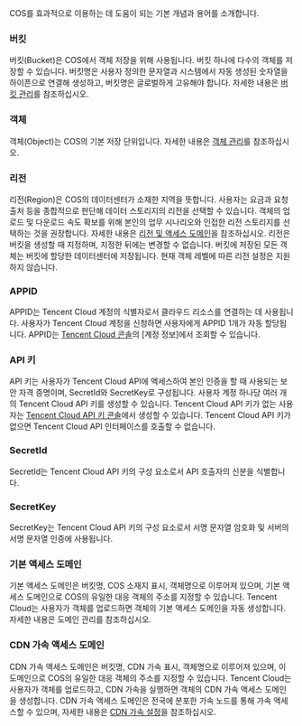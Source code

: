 COS를 효과적으로 이용하는 데 도움이 되는 기본 개념과 용어를 소개합니다.
### 버킷
버킷(Bucket)은 COS에서 객체 저장을 위해 사용됩니다. 버킷 하나에 다수의 객체를 저장할 수 있습니다. 버킷명은 사용자 정의한 문자열과 시스템에서 자동 생성된 숫자열을 하이픈으로 연결해 생성하고, 버킷명은 글로벌하게 고유해야 합니다. 자세한 내용은 [버킷 관리](/document/product/436/13312)를 참조하십시오.
### 객체
객체(Object)는 COS의 기본 저장 단위입니다. 자세한 내용은 [객체 관리](/document/product/436/13324)를 참조하십시오.
### 리전
리전(Region)은 COS의 데이터센터가 소재한 지역을 뜻합니다. 사용자는 요금과 요청 출처 등을 종합적으로 판단해 데이터 스토리지의 리전을 선택할 수 있습니다. 객체의 업로드 및 다운로드 속도 확보를 위해 본인의 업무 시나리오와 인접한 리전 스토리지를 선택하는 것을 권장합니다. 자세한 내용은 [리전 및 액세스 도메인](/document/product/436/6224)을 참조하십시오.
리전은 버킷을 생성할 때 지정하며, 지정한 뒤에는 변경할 수 없습니다. 버킷에 저장된 모든 객체는 버킷에 할당한 데이터센터에 저장됩니다. 현재 객체 레벨에 따른 리전 설정은 지원하지 않습니다.
### APPID
APPID는 Tencent Cloud 계정의 식별자로서 클라우드 리소스를 연결하는 데 사용됩니다. 사용자가 Tencent Cloud 계정을 신청하면 사용자에게 APPID 1개가 자동 할당됩니다. APPID는 [Tencent Cloud 콘솔](https://console.cloud.tencent.com/developer)의 [계정 정보]에서 조회할 수 있습니다.
### API 키
API 키는 사용자가 Tencent Cloud API에 액세스하여 본인 인증을 할 때 사용되는 보안 자격 증명이며, SecretId와 SecretKey로 구성됩니다. 사용자 계정 하나당 여러 개의 Tencent Cloud API 키를 생성할 수 있습니다. Tencent Cloud API 키가 없는 사용자는 [Tencent Cloud API 키 콘솔](https://console.cloud.tencent.com/capi)에서 생성할 수 있습니다. Tencent Cloud API 키가 없으면 Tencent Cloud API 인터페이스를 호출할 수 없습니다.
### SecretId 
SecretId는 Tencent Cloud API 키의 구성 요소로서 API 호출자의 신분을 식별합니다.
### SecretKey
SecretKey는 Tencent Cloud API 키의 구성 요소로서 서명 문자열 암호화 및 서버의 서명 문자열 인증에 사용됩니다.
### 기본 액세스 도메인
기본 액세스 도메인은 버킷명, COS 소재지 표시, 객체명으로 이루어져 있으며, 기본 액세스 도메인으로 COS의 유일한 대응 객체의 주소를 지정할 수 있습니다. Tencent Cloud는 사용자가 객체를 업로드하면 객체의 기본 액세스 도메인을 자동 생성합니다. 자세한 내용은 도메인 관리를 참조하십시오.
### CDN 가속 액세스 도메인
CDN 가속 액세스 도메인은 버킷명, CDN 가속 표시, 객체명으로 이루어져 있으며, 이 도메인으로 COS의 유일한 대응 객체의 주소를 지정할 수 있습니다. Tencent Cloud는 사용자가 객체를 업로드하고, CDN 가속을 실행하면 객체의 CDN 가속 액세스 도메인을 생성합니다. CDN 가속 액세스 도메인은 전국에 분포한 가속 노드를 통해 가속 액세스할 수 있으며, 자세한 내용은 [CDN 가속 설정](https://cloud.tencent.com/document/product/436/18424)을 참조하십시오.
